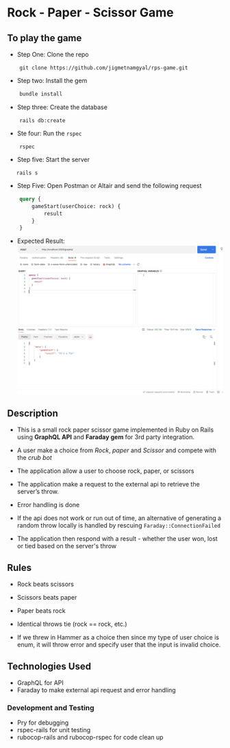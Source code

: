 # Rock - Paper - Scissor Game

## To play the game
- Step One: Clone the repo

```
    git clone https://github.com/jigmetnamgyal/rps-game.git
```

- Step two: Install the gem

```bash
    bundle install
```

- Step three: Create the database

```
    rails db:create
```

- Ste four: Run the `rspec`

```
    rspec
```

- Step five: Start the server

 ```
    rails s
```

- Step Five: Open Postman or Altair and send the following request

```graphql
    query {
        gameStart(userChoice: rock) {
            result
        }
    }
```

- Expected Result:
![](docs/response.png)

## Description

- This is a small rock paper scissor game implemented in Ruby on Rails using **GraphQL API** and **Faraday gem** for 3rd party integration.

- A user make a choice from _Rock_, _paper_ and _Scissor_ and compete with the _crub bot_ 

- The application allow a user to choose rock, paper, or scissors
- The application make a request to the external api to retrieve the server’s throw.  
- Error handling is done
- If the api does not work or run out of time, an alternative of generating a random throw locally is handled by rescuing `Faraday::ConnectionFailed`
- The application then respond with a result - whether the user won, lost or tied based on the server's throw

## Rules

- Rock beats scissors
- Scissors beats paper
- Paper beats rock
- Identical throws tie (rock == rock, etc.)

- If we threw in Hammer as a choice then since my type of user choice is enum, it will throw error and specify user that the input is invalid choice.

## Technologies Used

- GraphQL for API
- Faraday to make external api request and error handling

### Development and Testing
- Pry for debugging
- rspec-rails for unit testing
- rubocop-rails and rubocop-rspec for code clean up



